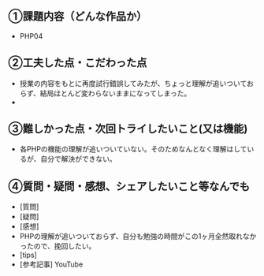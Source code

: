 ## ①課題内容（どんな作品か）
- PHP04
  
## ②工夫した点・こだわった点
- 授業の内容をもとに再度試行錯誤してみたが、ちょっと理解が追いついておらず、結局ほとんど変わらないままになってしまった。
- 
## ③難しかった点・次回トライしたいこと(又は機能)
- 各PHPの機能の理解が追いついていない。そのためなんとなく理解はしているが、自分で解決ができない。
 
## ④質問・疑問・感想、シェアしたいこと等なんでも
- [質問]
- [疑問]
- [感想]
- PHPの理解が追いついておらず、自分も勉強の時間がこの1ヶ月全然取れなかったので、挽回したい。
- [tips]
- [参考記事]
YouTube
